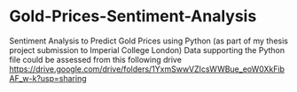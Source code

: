# Gold-Prices-Sentiment-Analysis
Sentiment Analysis to Predict Gold Prices using Python (as part of my thesis project submission to Imperial College London)
Data supporting the Python file could be assessed from this following drive 
https://drive.google.com/drive/folders/1YxmSwwVZIcsWWBue_eoW0XkFibAF_w-k?usp=sharing
